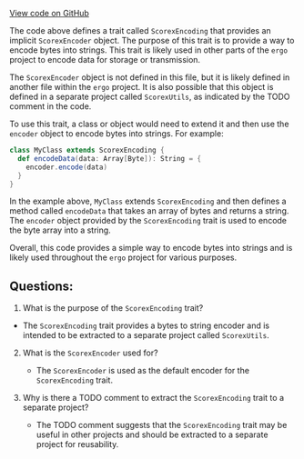 [View code on GitHub](https://github.com/ergoplatform/ergo/src/main/scala/scorex/core/utils/ScorexEncoding.scala)

The code above defines a trait called `ScorexEncoding` that provides an implicit `ScorexEncoder` object. The purpose of this trait is to provide a way to encode bytes into strings. This trait is likely used in other parts of the `ergo` project to encode data for storage or transmission.

The `ScorexEncoder` object is not defined in this file, but it is likely defined in another file within the `ergo` project. It is also possible that this object is defined in a separate project called `ScorexUtils`, as indicated by the TODO comment in the code.

To use this trait, a class or object would need to extend it and then use the `encoder` object to encode bytes into strings. For example:

```scala
class MyClass extends ScorexEncoding {
  def encodeData(data: Array[Byte]): String = {
    encoder.encode(data)
  }
}
```

In the example above, `MyClass` extends `ScorexEncoding` and then defines a method called `encodeData` that takes an array of bytes and returns a string. The `encoder` object provided by the `ScorexEncoding` trait is used to encode the byte array into a string.

Overall, this code provides a simple way to encode bytes into strings and is likely used throughout the `ergo` project for various purposes.
## Questions: 
 1. What is the purpose of the `ScorexEncoding` trait?
   - The `ScorexEncoding` trait provides a bytes to string encoder and is intended to be extracted to a separate project called `ScorexUtils`.
   
2. What is the `ScorexEncoder` used for?
   - The `ScorexEncoder` is used as the default encoder for the `ScorexEncoding` trait.
   
3. Why is there a TODO comment to extract the `ScorexEncoding` trait to a separate project?
   - The TODO comment suggests that the `ScorexEncoding` trait may be useful in other projects and should be extracted to a separate project for reusability.